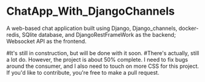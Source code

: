 # ChatApp_With_DjangoChannels
A web-based chat application built using Django, Django_channels, docker-redis, SQlite database, and DjangoRestFrameWork as the backend; Websocket API as the frontend.

#It's still in construction, but will be done with it soon.
#There's actually, still a lot do. However, the project is about 50% complete. I need to fix bugs around the consumer, and I also need to touch on more CSS for this project.
If you'd like to contribute, you're free to make a pull request.

